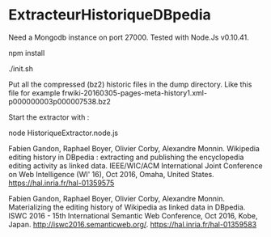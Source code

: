# ExtracteurHistoriqueDBpedia

Need a Mongodb instance on port 27000.
Tested with Node.Js v0.10.41.

npm install

./init.sh

Put all the compressed (bz2) historic files in the dump directory.
Like this file for example frwiki-20160305-pages-meta-history1.xml-p000000003p000007538.bz2

Start the extractor with :

node HistoriqueExtractor.node.js





Fabien Gandon, Raphael Boyer, Olivier Corby, Alexandre Monnin. Wikipedia editing history in DBpedia : extracting and publishing the encyclopedia editing activity as linked data. IEEE/WIC/ACM International Joint Conference on Web Intelligence (WI' 16), Oct 2016, Omaha, United States. <hal-01359575>
https://hal.inria.fr/hal-01359575

Fabien Gandon, Raphael Boyer, Olivier Corby, Alexandre Monnin. Materializing the editing history of Wikipedia as linked data in DBpedia. ISWC 2016 - 15th International Semantic Web Conference, Oct 2016, Kobe, Japan. <http://iswc2016.semanticweb.org/>. <hal-01359583>
https://hal.inria.fr/hal-01359583